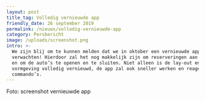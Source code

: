 ```yaml
---
layout: post
title_tag: Volledig vernieuwde app
friendly_date: 26 september 2019
permalink: /nieuws/volledig-vernieuwde-app
category: Persbericht
image: /uploads/screenshot.png
intro: >-
  We zijn blij om te kunnen melden dat we in oktober een vernieuwde app
  verwachten! Hierdoor zal het nog makkelijk zijn om reserveringen aan te maken
  en om de auto’s te openen en te sluiten. Niet alleen is de lay-out en
  vormgeving volledig vernieuwd, de app zal ook sneller werken en reageren op
  commando’s.
---
```

Foto: screenshot vernieuwde app

